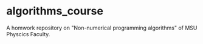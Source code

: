 # algorithms_course
A homwork repository on "Non-numerical programming algorithms" of MSU Physcics Faculty.
